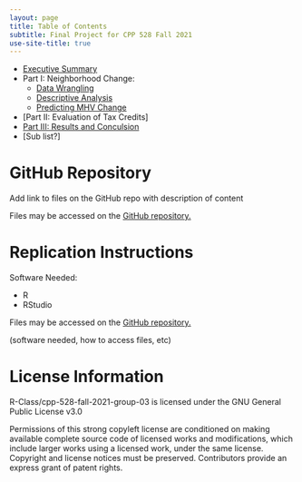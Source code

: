 ```yaml
---
layout: page
title: Table of Contents
subtitle: Final Project for CPP 528 Fall 2021
use-site-title: true
---
```


- [Executive Summary](https://r-class.github.io/cpp-528-fall-2021-group-03/analysis/exec/)
- Part I: Neighborhood Change:
  - [Data Wrangling](https://r-class.github.io/cpp-528-fall-2021-group-03/analysis/2021-10-27-ch01-data-wrangling/)
  - [Descriptive Analysis](https://r-class.github.io/cpp-528-fall-2021-group-03/analysis/2021-11-06-ch02-descriptive/)
  - [Predicting MHV Change](https://r-class.github.io/cpp-528-fall-2021-group-03/analysis/2021-11-13-ch03-predicting/)
- [Part II: Evaluation of Tax Credits]
- [Part III: Results and Conculsion](https://r-class.github.io/cpp-528-fall-2021-group-03/analysis/results/)
 - [Sub list?]

# GitHub Repository

Add link to files on the GitHub repo with description of content

Files may be accessed on the [GitHub repository.](https://github.com/R-Class/cpp-528-fall-2021-group-03)

# Replication Instructions 

Software Needed:
- R
- RStudio

Files may be accessed on the [GitHub repository.](https://github.com/R-Class/cpp-528-fall-2021-group-03)

(software needed, how to access files, etc)

# License Information

R-Class/cpp-528-fall-2021-group-03 is licensed under the
GNU General Public License v3.0

Permissions of this strong copyleft license are conditioned on making available complete source code of licensed works and modifications, which include larger works using a licensed work, under the same license. Copyright and license notices must be preserved. Contributors provide an express grant of patent rights.
